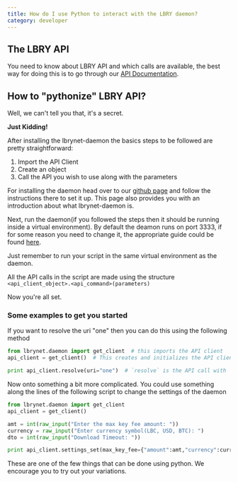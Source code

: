 ```yaml
---
title: How do I use Python to interact with the LBRY daemon?
category: developer
---
```


## The LBRY API

You need to know about LBRY API and which calls are available, the best way for doing this is to go through our [API Documentation](https://lbry.io/api).

## How to "pythonize" LBRY API?

Well, we can't tell you that, it's a secret.

**Just Kidding!**

After installing the lbrynet-daemon the basics steps to be followed are pretty straightforward:
1. Import the API Client
2. Create an object
3. Call the API you wish to use along with the parameters

For installing the daemon head over to our [github page](https://github.com/lbryio/lbry) and follow the instructions there to set it up. This page also provides you with an introduction about what lbrynet-daemon is.

Next, run the daemon(if you followed the steps then it should be running inside a virtual environment). By default the deamon runs on port 3333, if for some reason you need to change it, the appropriate guide could be found [here](https://lbry.io/faq/how-to-change-port).

Just remember to run your script in the same virtual environment as the daemon.

All the API calls in the script are made using the structure `<api_client_object>.<api_command>(parameters)`

Now you're all set.

### Some examples to get you started

If you want to resolve the uri "one" then you can do this using the following method
```python
from lbrynet.daemon import get_client  # this imports the API client
api_client = get_client()  # This creates and initializes the API client object

print api_client.resolve(uri="one")  # `resolve` is the API call with `uri="one"` as parameter
```

Now onto something a bit more complicated. You could use something along the lines of the following script to change the settings of the daemon
```python
from lbrynet.daemon import get_client
api_client = get_client()

amt = int(raw_input("Enter the max key fee amount: "))
currency = raw_input("Enter currency symbol(LBC, USD, BTC): ")
dto = int(raw_input("Download Timeout: "))

print api_client.settings_set(max_key_fee={"amount":amt,"currency":currency}, download_timeout=dto))
```

These are one of the few things that can be done using python. We encourage you to try out your variations.
